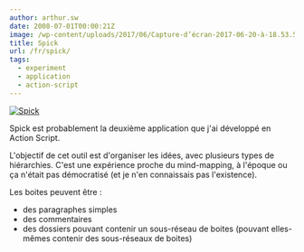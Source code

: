 ```yaml
---
author: arthur.sw
date: 2008-07-01T00:00:21Z
image: /wp-content/uploads/2017/06/Capture-d’écran-2017-06-20-à-18.53.54-thumb.png
title: Spick
url: /fr/spick/
tags:
  - experiment
  - application
  - action-script
---
```


[![Spick](/wp-content/uploads/2017/06/Capture-d’écran-2017-06-20-à-18.53.54.png)](http://arthurmasson.xyz/old/Spick.html)

Spick est probablement la deuxième application que j'ai développé en Action Script.

L'objectif de cet outil est d'organiser les idées, avec plusieurs types de hiérarchies. C'est une expérience proche du mind-mapping, à l'époque ou ça n'était pas démocratisé (et je n'en connaissais pas l'existence).

Les boites peuvent être :

  * des paragraphes simples
  * des commentaires
  * des dossiers pouvant contenir un sous-réseau de boites (pouvant elles-mêmes contenir des sous-réseaux de boites)